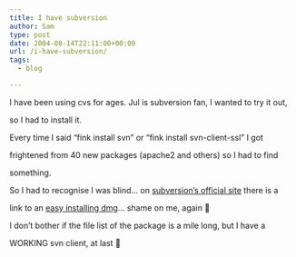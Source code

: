 ```yaml
---
title: I have subversion
author: Sam
type: post
date: 2004-08-14T22:11:00+00:00
url: /i-have-subversion/
tags:
  - blog

---
```

I have been using cvs for ages. Jul is subversion fan, I wanted to try it out,
  
so I had to install it.

Every time I said &#8220;fink install svn&#8221; or &#8220;fink install svn-client-ssl&#8221; I got
  
frightened from 40 new packages (apache2 and others) so I had to find
  
something.

So I had to recognise I was blind&#8230; on [subversion&#8217;s official site][1] there is a
  
link to an [easy installing dmg][2]&#8230; shame on me, again 🙂

I don&#8217;t bother if the file list of the package is a mile long, but I have a
  
WORKING svn client, at last 🙂


 [1]: http://subversion.tigris.org/
 [2]: http://metissian.com/projects/macosx/subversion/